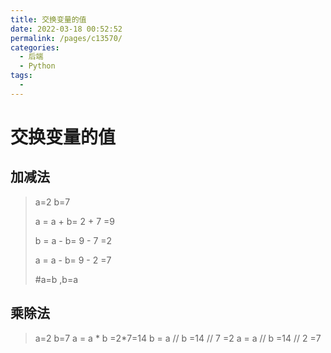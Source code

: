 ```yaml
---
title: 交换变量的值
date: 2022-03-18 00:52:52
permalink: /pages/c13570/
categories:
  - 后端
  - Python
tags:
  - 
---
```

# 交换变量的值

## 加减法

>  a=2 b=7
>
> a = a + b= 2 + 7 =9
>
> b = a - b= 9 - 7 =2
>
> a = a - b= 9 - 2 =7
>
> #a=b  ,b=a

## 乘除法
> a=2  b=7
> a = a * b =2*7=14
> b = a // b =14 // 7 =2
> a = a // b =14 // 2 =7



